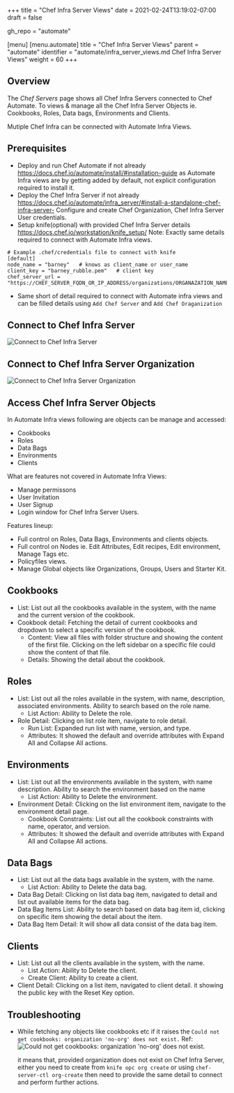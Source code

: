 +++
title = "Chef Infra Server Views"
date = 2021-02-24T13:19:02-07:00
draft = false

gh_repo = "automate"

[menu]
  [menu.automate]
    title = "Chef Infra Server Views"
    parent = "automate"
    identifier = "automate/infra_server_views.md Chef Infra Server Views"
    weight = 60
+++

## Overview

The _Chef Servers_ page shows all Chef Infra Servers connected to Chef Automate. To views & manage all the Chef Infra Server Objects ie. Cookbooks, Roles, Data bags, Environments and Clients.

Mutiple Chef Infra can be connected with Automate Infra Views.

## Prerequisites

- Deploy and run Chef Automate if not already https://docs.chef.io/automate/install/#installation-guide as Automate Infra views are by getting added by default, not explicit configuration required to install it.
- Deploy the Chef Infra Server if not already https://docs.chef.io/automate/infra_server/#install-a-standalone-chef-infra-server- Configure and create Chef Organization, Chef Infra Server User credentials.
- Setup knife(optional) with provided Chef Infra Server details https://docs.chef.io/workstation/knife_setup/
Note: Exactly same details required to connect with Automate Infra views.

```
# Example .chef/credentials file to connect with knife
[default]
node_name = "barney"   # knows as client_name or user_name
client_key = "barney_rubble.pem"   # client key
chef_server_url = "https://CHEF_SERVER_FQDN_OR_IP_ADDRESS/organizations/ORGANAZATION_NAME"
```

- Same short of detail required to connect with Automate infra views and can be filled details using `Add Chef Server` and `Add Chef Oraganization`


## Connect to Chef Infra Server

![Connect to Chef Infra Server](/images/automate/add-chef-server.png)

## Connect to Chef Infra Server Organization

![Connect to Chef Infra Server Organization](/images/automate/add-chef-organization.png)


## Access Chef Infra Server Objects

In Automate Infra views following are objects can be manage and accessed:
 - Cookbooks
 - Roles
 - Data Bags
 - Environments
 - Clients

What are features not covered in Automate Infra Views:
- Manage permissons
- User Invitation
- User Signup
- Login window for Chef Infra Server Users.

Features lineup:
 - Full control on Roles, Data Bags, Environments and clients objects.
 - Full control on Nodes ie. Edit Attributes, Edit recipes, Edit environment, Manage Tags etc.
 - Policyfiles views. 
 - Manage Global objects like Organizations, Groups, Users and Starter Kit.

## Cookbooks
- List: List out all the cookbooks available in the system, with the name and the current version of the cookbook.
- Cookbook detail: Fetching the detail of current cookbooks and dropdown to select a specific version of the cookbook.
  - Content: View all files with folder structure and showing the content of the first file. Clicking on the left sidebar on a specific file could show the content of that file.
  - Details: Showing the detail about the cookbook.

## Roles
- List: List out all the roles available in the system, with name, description, associated environments. Ability to search based on the role name.
  - List Action: Ability to Delete the role.
- Role Detail: Clicking on list role item, navigate to role detail.
  - Run List: Expanded run list with name, version, and type.
  - Attributes: It showed the default and override attributes with Expand All and Collapse All actions.

## Environments
- List: List out all the environments available in the system, with name description. Ability to search the environment based on the name
  - List Action: Ability to Delete the environment.
- Environment Detail: Clicking on the list environment item, navigate to the environment detail page.
  - Cookbook Constraints: List out all the cookbook constraints with name, operator, and version.
  - Attributes: It showed the default and override attributes with Expand All and Collapse All actions.

## Data Bags
- List: List out all the data bags available in the system, with the name.
  - List Action: Ability to Delete the data bag.
- Data Bag Detail: Clicking on list data bag item, navigated to detail and list out available items for the data bag.
- Data Bag Items List: Ability to search based on data bag item id, clicking on specific item showing the detail about the item.
- Data Bag Item Detail: It will show all data consist of the data bag item.

## Clients
- List: List out all the clients available in the system, with the name.
  - List Action: Ability to Delete the client.
  - Create Client: Ability to create a client.
- Client Detail: Clicking on a list item, navigated to client detail. it showing the public key with the Reset Key option.

## Troubleshooting
- While fetching any objects like cookbooks etc if it raises the `Could not get cookbooks: organization 'no-org' does not exist.` Ref: ![Could not get cookbooks: organization 'no-org' does not exist.](/images/automate/automate-infra-views-org-not-found.png)

  it means that, provided organization does not exist on Chef Infra Server, either you need to create from `knife opc org create` or using `chef-server-ctl org-create` then need to provide the same detail to connect and perform further actions.





